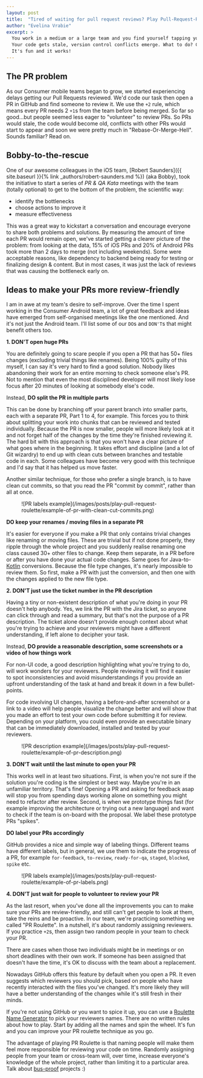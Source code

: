 ```yaml
---
layout: post
title:  "Tired of waiting for pull request reviews? Play Pull-Request-Roulette"
author: "Evelina Vrabie"
excerpt: >
  You work in a medium or a large team and you find yourself tapping your fingers waiting for someone to review your PR. Days pass and nobody volunteers.
  Your code gets stale, version control conflicts emerge. What to do? Convince your team to start playing Pull-Request-Roulette. 
  It's fun and it works!
---
```


## The PR problem
As our Consumer mobile teams began to grow, we started experiencing delays getting our Pull Requests reviewed.
We'd code our task then open a PR in GitHub and find someone to review it. 
We use the `+2` rule, which means every PR needs 2 `+1`s from the team before being merged.
So far so good...but people seemed less eager to "volunteer" to review PRs. So PRs would stale, the code would become old, conflicts with other PRs would start to appear and soon we were pretty much in "Rebase-Or-Merge-Hell". Sounds familiar? Read on.

## Bobby-to-the-rescue
One of our awesome colleagues in the iOS team, [Robert Saunders]({{ site.baseurl }}{% link _authors/robert-saunders.md %}) (aka Bobby), took the initiative to start a series of *PR & QA Kata* meetings with the team (totally optional) to get to the bottom of the problem, the scientific way:

- identify the bottlenecks
- choose actions to improve it
- measure effectiveness 

This was a great way to kickstart a conversation and encourage everyone to share both problems and solutions. By measuring the amount of time
each PR would remain open, we've started getting a clearer picture of the problem: from looking at the data, 15% of iOS PRs and 20% of Android PRs took more than 2 days to merge (not including weekends). Some were acceptable reasons, like dependency to backend being ready for testing or finalizing design & content. But in most cases, it was just the lack of reviews that was causing the bottleneck early on.

## Ideas to make your PRs more review-friendly
I am in awe at my team's desire to self-improve. Over the time I spent working in the Consumer Android team, a lot of great feedback and ideas have emerged from self-organised meetings like the one mentioned. And it's not just the Android team. 
I'll list some of our `DO`s and `DON'T`s that might benefit others too.

**1. DON'T open huge PRs**

You are definitely going to scare people if you open a PR that has 50+ files changes (excluding trivial things like renames). 
Being 100% guilty of this myself, I can say it's very hard to find a good solution. 
Nobody likes abandoning their work for an entire morning to check someone else's PR. 
Not to mention that even the most disciplined developer will most likely lose focus after 20 minutes of looking at somebody else's code.

Instead, **DO split the PR in multiple parts**

This can be done by branching off your parent branch into smaller parts, each with a separate PR, Part 1 to 4, for example.
This forces you to think about splitting your work into chunks that can be reviewed and tested individually. 
Because the PR is now smaller, people will more likely look at it and not forget half of the changes by the time they're finished reviewing it. 
The hard bit with this approach is that you won't have a clear picture of what goes where in the beginning. It takes effort and discipline 
(and a lot of Git wizardry) to end up with clean cuts between branches and testable code in each. 
Some colleagues have become very good with this technique and I'd say that it has helped us move faster.

Another similar technique, for those who prefer a single branch, is to have clean cut commits, so that you read the PR "commit by commit", rather than all at once.

<figure class="small">
![PR labels example](/images/posts/play-pull-request-roulette/example-of-pr-with-clean-cut-commits.png)
</figure>

**DO keep your renames / moving files in a separate PR**

It's easier for everyone if you make a PR that only contains trivial changes like renaming or moving files.
These are trivial but if not done properly, they ripple through the whole project and you suddenly realise renaming one class caused 30+ other files to change. Keep them separate, in a PR before or after you have done your actual code changes. Same goes for Java-to-[Kotlin](https://kotlinlang.org/) conversions. Because the file type changes, it's nearly impossible to review them. So first, make a PR with just the conversion, and then one with the changes applied to the new file type.

**2. DON'T just use the ticket number in the PR description**

Having a tiny or non-existent description of what you're doing in your PR doesn't help anybody. Yes, we link the PR with the Jira ticket, so anyone
can click through and read a summary, but that's not the purpose of a PR description. The ticket alone doesn't provide enough context about what you're trying to achieve and your reviewers might have a different understanding, if left alone to decipher your task.  

Instead, **DO provide a reasonable description, some screenshots or a video of how things work**

For non-UI code, a good description highlighting what you're trying to do, will work wonders for your reviewers. 
People reviewing it will find it easier to spot inconsistencies and avoid misunderstandings if you provide an upfront understanding of the task at hand and break it down in a few bullet-points.

For code involving UI changes, having a before-and-after screenshot or a link to a video will help people visualize the change better and will show that you made an effort to test your own code before submitting it for review. Depending on your platform, you could even provide an executable binary that can be immediately downloaded, installed and tested by your reviewers.

<figure class="small">
![PR description example](/images/posts/play-pull-request-roulette/example-of-pr-description.png)
</figure>

**3. DON'T wait until the last minute to open your PR**

This works well in at least two situations. First, is when you're not sure if the solution you're coding is the simplest or best way. Maybe you're in an unfamiliar territory. That's fine! Opening a PR and asking for feedback asap will stop you from spending days working alone on something you might need to refactor after review. 
Second, is when we prototype things fast (for example improving the architecture or trying out a new language) and want to check if the team is on-board with the proposal. We label these prototype PRs "spikes". 

**DO label your PRs accordingly**

GitHub provides a nice and simple way of labeling things. Different teams have different labels, but in general, we use them to indicate the progress
of a PR, for example `for-feedback`, `to-review`, `ready-for-qa`, `staged`, `blocked`, `spike` etc.

<figure class="small">
![PR labels example](/images/posts/play-pull-request-roulette/example-of-pr-labels.png)
</figure>

**4. DON'T just wait for people to volunteer to review your PR**

As the last resort, when you've done all the improvements you can to make sure your PRs are review-friendly, and still can't get people to look at them, take the reins and be proactive. In our team, we're practicing something we called "PR Roulette". 
In a nutshell, it's about randomly assigning reviewers. If you practice `+2`s, then assign two random people in your team to check your PR. 

There are cases when those two individuals might be in meetings or on short deadlines with their own work. If someone has been assigned that doesn't have the time, it's OK to discuss with the team about a replacement. 

Nowadays GitHub offers this feature by default when you open a PR. It even suggests which reviewers you should pick, based on people who have recently interacted with the files you've changed. It's more likely they will have a better understanding of the changes while it's still fresh in their minds.

If you're not using GitHub or you want to spice it up, you can use a [Roulette Name Generator](http://wheeldecide.com/) to pick your reviewers names. 
There are no written rules about how to play. Start by adding all the names and spin the wheel. It's fun and you can improve your PR roulette technique as you go.

The advantage of playing PR Roulette is that naming people will make them feel more responsible for reviewing your code on time. 
Randomly assigning people from your team or cross-team will, over time, increase everyone's knowledge of the whole project, rather than limiting it to a particular area. Talk about [bus-proof](http://www.reportsyouneed.com/blog/bus-proof) projects :)
